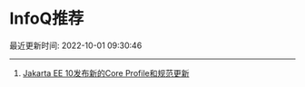 # InfoQ推荐

最近更新时间: 2022-10-01 09:30:46

--- 
1. [Jakarta EE 10发布新的Core Profile和规范更新](https://www.infoq.cn/article/QEre7lhjbVtkdpMAJExD) 
